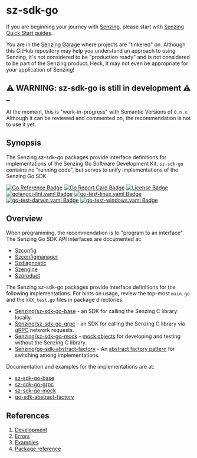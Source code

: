 # sz-sdk-go

If you are beginning your journey with [Senzing],
please start with [Senzing Quick Start guides].

You are in the [Senzing Garage]
where projects are "tinkered" on.
Although this GitHub repository may help you understand an approach to using Senzing,
it's not considered to be "production ready" and is not considered to be part of the Senzing product.
Heck, it may not even be appropriate for your application of Senzing!

## :warning: WARNING: sz-sdk-go is still in development :warning: _

At the moment, this is "work-in-progress" with Semantic Versions of `0.n.x`.
Although it can be reviewed and commented on,
the recommendation is not to use it yet.

## Synopsis

The Senzing sz-sdk-go packages provide interface definitions for implementations of the Senzing Go Software Development Kit.
`sz-sdk-go` contains no "running code", but serves to unify implementations of the Senzing Go SDK.

[![Go Reference Badge]][Package reference]
[![Go Report Card Badge]][Go Report Card]
[![License Badge]][License]
[![golangci-lint.yaml Badge]][golangci-lint.yaml]
[![go-test-linux.yaml Badge]][go-test-linux.yaml]
[![go-test-darwin.yaml Badge]][go-test-darwin.yaml]
[![go-test-windows.yaml Badge]][go-test-windows.yaml]

## Overview

When programming, the recommendation is to "program to an interface".
The Senzing Go SDK API interfaces are documented at:

- [Szconfig]
- [Szconfigmanager]
- [Szdiagnostic]
- [Szengine]
- [Szproduct]

The Senzing sz-sdk-go packages provide interface definitions for the following implementations.
For hints on usage, review the top-most `main.go` and the `XXX_test.go` files in package directories.

- [Senzing/sz-sdk-go-base] - an SDK for calling the Senzing C library locally.
- [Senzing/sz-sdk-go-grpc] - an SDK for calling the Senzing C library via
  [gRPC](https://grpc.io/) network requests.
- [Senzing/sz-sdk-go-mock] - [mock objects]
  for developing and testing without the Senzing C library.
- [Senzing/go-sdk-abstract-factory] - An
  [abstract factory pattern]
  for switching among implementations.

Documentation and examples for the implementations are at:

- [sz-sdk-go-base]
- [sz-sdk-go-grpc]
- [sz-sdk-go-mock]
- [go-sdk-abstract-factory]

## References

1. [Development](docs/development.md)
1. [Errors](docs/errors.md)
1. [Examples](docs/examples.md)
1. [Package reference]

[abstract factory pattern]: https://en.wikipedia.org/wiki/Abstract_factory_pattern
[Go Reference Badge]: https://pkg.go.dev/badge/github.com/senzing-garage/sz-sdk-go.svg
[Go Report Card]: https://goreportcard.com/report/github.com/senzing-garage/sz-sdk-go
[Go Report Card Badge]: https://goreportcard.com/badge/github.com/senzing-garage/sz-sdk-go
[golangci-lint.yaml]: https://github.com/senzing-garage/sz-sdk-go/actions/workflows/golangci-lint.yaml
[go-test-linux.yaml]: https://github.com/senzing-garage/sz-sdk-go/actions/workflows/go-test-linux.yaml
[go-test-darwin.yaml]: https://github.com/senzing-garage/sz-sdk-go/actions/workflows/go-test-darwin.yaml
[go-test-windows.yaml]: https://github.com/senzing-garage/sz-sdk-go/actions/workflows/go-test-windows.yaml
[golangci-lint.yaml Badge]: https://github.com/senzing-garage/sz-sdk-go/actions/workflows/golangci-lint.yaml/badge.svg
[go-test-linux.yaml Badge]: https://github.com/senzing-garage/sz-sdk-go/actions/workflows/go-test-linux.yaml/badge.svg
[go-test-darwin.yaml Badge]: https://github.com/senzing-garage/sz-sdk-go/actions/workflows/go-test-darwin.yaml/badge.svg
[go-test-windows.yaml Badge]: https://github.com/senzing-garage/sz-sdk-go/actions/workflows/go-test-windows.yaml/badge.svg
[go-sdk-abstract-factory]: https://pkg.go.dev/github.com/senzing-garage/go-sdk-abstract-factory
[License]: https://github.com/senzing-garage/sz-sdk-go/blob/main/LICENSE
[License Badge]: https://img.shields.io/badge/License-Apache2-brightgreen.svg
[mock objects]: https://en.wikipedia.org/wiki/Mock_object
[Package reference]: https://pkg.go.dev/github.com/senzing-garage/sz-sdk-go
[Senzing]: https://senzing.com/
[Senzing Garage]: https://github.com/senzing-garage
[Senzing Quick Start guides]: https://docs.senzing.com/quickstart/
[Senzing/sz-sdk-go-base]: https://github.com/senzing-garage/sz-sdk-go-base
[Senzing/sz-sdk-go-grpc]: https://github.com/senzing-garage/sz-sdk-go-grpc
[Senzing/sz-sdk-go-mock]: https://github.com/senzing-garage/sz-sdk-go-mock
[Senzing/go-sdk-abstract-factory]: https://github.com/senzing-garage/go-sdk-abstract-factory
[Szconfig]: https://pkg.go.dev/github.com/senzing-garage/sz-sdk-go/szconfig#Szconfig
[Szconfigmanager]: https://pkg.go.dev/github.com/senzing-garage/sz-sdk-go/szconfigmanager#Szconfigmanager
[Szdiagnostic]: https://pkg.go.dev/github.com/senzing-garage/sz-sdk-go/szdiagnostic#Szdiagnostic
[Szengine]: https://pkg.go.dev/github.com/senzing-garage/sz-sdk-go/szengine#Szengine
[Szproduct]: https://pkg.go.dev/github.com/senzing-garage/sz-sdk-go/szproduct#Szproduct
[sz-sdk-go-base]: https://pkg.go.dev/github.com/senzing-garage/sz-sdk-go-base
[sz-sdk-go-grpc]: https://pkg.go.dev/github.com/senzing-garage/sz-sdk-go-grpc
[sz-sdk-go-mock]: https://pkg.go.dev/github.com/senzing-garage/sz-sdk-go-mock